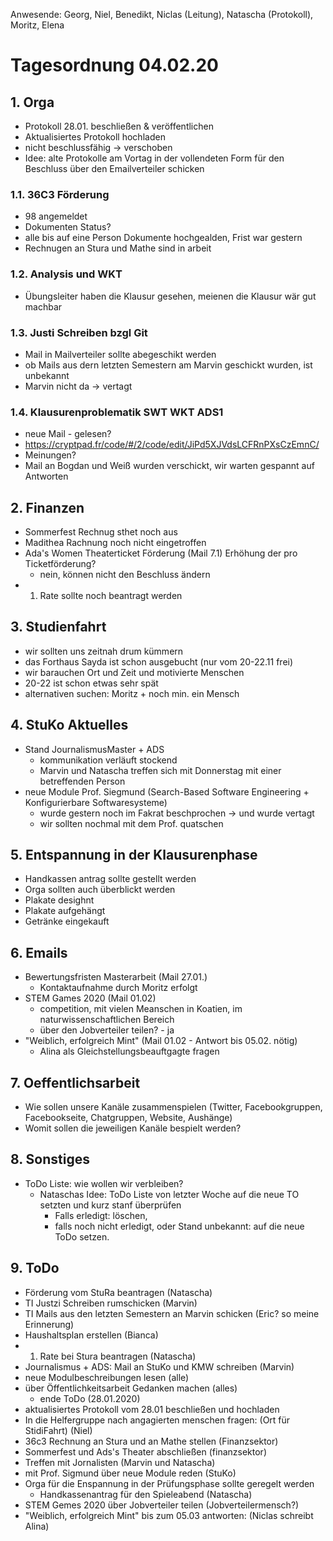---
---

Anwesende: Georg, Niel, Benedikt, Niclas (Leitung), Natascha (Protokoll), Moritz, Elena

# Tagesordnung 04.02.20

## 1. Orga

- Protokoll 28.01. beschließen & veröffentlichen
- Aktualisiertes Protokoll hochladen
- nicht beschlussfähig -> verschoben
- Idee: alte Protokolle am Vortag in der vollendeten Form für den Beschluss über den Emailverteiler schicken

### 1.1. 36C3 Förderung

- 98 angemeldet
- Dokumenten Status?
- alle bis auf eine Person Dokumente hochgealden, Frist war gestern
- Rechnugen an Stura und Mathe sind in arbeit

### 1.2. Analysis und WKT

- Übungsleiter haben die Klausur gesehen, meienen die Klausur wär gut machbar

### 1.3. Justi Schreiben bzgl Git

- Mail in Mailverteiler sollte abegeschikt werden
- ob Mails aus dern letzten Semestern am Marvin geschickt wurden, ist unbekannt
- Marvin nicht da -> vertagt

### 1.4. Klausurenproblematik SWT WKT ADS1

- neue Mail - gelesen?
- https://cryptpad.fr/code/#/2/code/edit/JiPd5XJVdsLCFRnPXsCzEmnC/
- Meinungen?
- Mail an Bogdan und Weiß wurden verschickt, wir warten gespannt auf Antworten

## 2. Finanzen

- Sommerfest Rechnug sthet noch aus
- Madithea Rachnung noch nicht eingetroffen
- Ada's Women Theaterticket Förderung (Mail 7.1) Erhöhung der pro Ticketförderung?
  - nein, können nicht den Beschluss ändern
- 1. Rate sollte noch beantragt werden

## 3. Studienfahrt

- wir sollten uns zeitnah drum kümmern
- das Forthaus Sayda ist schon ausgebucht (nur vom 20-22.11 frei)
- wir barauchen Ort und Zeit und motivierte Menschen
- 20-22 ist schon etwas sehr spät
- alternativen suchen: Moritz + noch min. ein Mensch

## 4. StuKo Aktuelles

- Stand JournalismusMaster + ADS
  - kommunikation verläuft stockend
  - Marvin und Natascha treffen sich mit Donnerstag mit einer betreffenden Person
- neue Module Prof. Siegmund (Search-Based Software Engineering + Konfigurierbare Softwaresysteme)
  - wurde gestern noch im Fakrat beschprochen -> und wurde vertagt
  - wir sollten nochmal mit dem Prof. quatschen

## 5. Entspannung in der Klausurenphase

- Handkassen antrag sollte gestellt werden
- Orga sollten auch überblickt werden
- Plakate desighnt
- Plakate aufgehängt
- Getränke eingekauft

## 6. Emails

- Bewertungsfristen Masterarbeit (Mail 27.01.)
  - Kontaktaufnahme durch Moritz erfolgt
- STEM Games 2020 (Mail 01.02)
  - competition, mit vielen Meanschen in Koatien, im naturwissenschaftlichen Bereich
  - über den Jobverteiler teilen? - ja
- "Weiblich, erfolgreich Mint" (Mail 01.02 - Antwort bis 05.02. nötig)
  - Alina als Gleichstellungsbeauftgagte fragen

## 7. Oeffentlichsarbeit

- Wie sollen unsere Kanäle zusammenspielen (Twitter, Facebookgruppen, Facebookseite, Chatgruppen, Website, Aushänge)
- Womit sollen die jeweiligen Kanäle bespielt werden?

## 8. Sonstiges

- ToDo Liste: wie wollen wir verbleiben?
  - Nataschas Idee: ToDo Liste von letzter Woche auf die neue TO setzten und kurz stanf überprüfen
    - Falls erledigt: löschen,
    - falls noch nicht erledigt, oder Stand unbekannt: auf die neue ToDo setzen.

## 9. ToDo

- Förderung vom StuRa beantragen (Natascha)
- TI Justzi Schreiben rumschicken (Marvin)
- TI Mails aus den letzten Semestern an Marvin schicken (Eric? so meine Erinnerung)
- Haushaltsplan erstellen (Bianca)
- 1. Rate bei Stura beantragen (Natascha)
- Journalismus + ADS: Mail an StuKo und KMW schreiben (Marvin)
- neue Modulbeschreibungen lesen (alle)
- über Öffentlichkeitsarbeit Gedanken machen (alles)
  - ende ToDo (28.01.2020)
- aktualisiertes Protokoll vom 28.01 beschließen und hochladen
- In die Helfergruppe nach angagierten menschen fragen: (Ort für StidiFahrt) (Niel)
- 36c3 Rechnung an Stura und an Mathe stellen (Finanzsektor)
- Sommerfest und Ads's Theater abschließen (finanzsektor)
- Treffen mit Jornalisten (Marvin und Natascha)
- mit Prof. Sigmund über neue Module reden (StuKo)
- Orga für die Enspannung in der Prüfungsphase sollte geregelt werden
  - Handkassenantrag für den Spieleabend (Natascha)
- STEM Gemes 2020 über Jobverteiler teilen (Jobverteilermensch?)
- "Weiblich, erfolgreich Mint" bis zum 05.03 antworten: (Niclas schreibt Alina)
